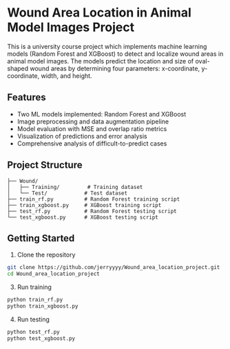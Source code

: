 # **Wound Area Location in Animal Model Images Project**

This is a university course project which implements machine learning models (Random Forest and XGBoost) to detect and localize wound areas in animal model images. The models predict the location and size of oval-shaped wound areas by determining four parameters: x-coordinate, y-coordinate, width, and height.

## Features

- Two ML models implemented: Random Forest and XGBoost
- Image preprocessing and data augmentation pipeline
- Model evaluation with MSE and overlap ratio metrics
- Visualization of predictions and error analysis
- Comprehensive analysis of difficult-to-predict cases

## Project Structure

```
├── Wound/
│   ├── Training/         # Training dataset
│   └── Test/            # Test dataset
├── train_rf.py          # Random Forest training script
├── train_xgboost.py     # XGBoost training script
├── test_rf.py           # Random Forest testing script
└── test_xgboost.py      # XGBoost testing script
```

## Getting Started

1. Clone the repository
```bash
git clone https://github.com/jerryyyy/Wound_area_location_project.git
cd Wound_area_location_project
```

3. Run training
```bash
python train_rf.py
python train_xgboost.py
```

4. Run testing
```bash
python test_rf.py
python test_xgboost.py
```
